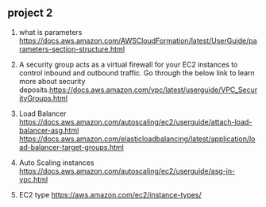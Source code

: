 ## project 2
1. what is parameters https://docs.aws.amazon.com/AWSCloudFormation/latest/UserGuide/parameters-section-structure.html

2. A security group acts as a virtual firewall for your EC2 instances to control inbound and outbound traffic. Go through the below link to learn more about security deposits.https://docs.aws.amazon.com/vpc/latest/userguide/VPC_SecurityGroups.html

3. Load Balancer https://docs.aws.amazon.com/autoscaling/ec2/userguide/attach-load-balancer-asg.html
https://docs.aws.amazon.com/elasticloadbalancing/latest/application/load-balancer-target-groups.html

4. Auto Scaling instances https://docs.aws.amazon.com/autoscaling/ec2/userguide/asg-in-vpc.html

5. EC2 type https://aws.amazon.com/ec2/instance-types/


